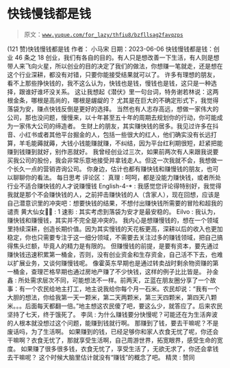 # 快钱慢钱都是钱

> 原文：[`www.yuque.com/for_lazy/thfiu8/bzfllsag2favqzps`](https://www.yuque.com/for_lazy/thfiu8/bzfllsag2favqzps)

<ne-h2 id="ebb04ad0" data-lake-id="ebb04ad0"><ne-heading-ext><ne-heading-anchor></ne-heading-anchor><ne-heading-fold></ne-heading-fold></ne-heading-ext><ne-heading-content><ne-text id="ucde686e9">(121 赞)快钱慢钱都是钱</ne-text></ne-heading-content></ne-h2> <ne-p id="u64a8bf6e" data-lake-id="u64a8bf6e"><ne-text id="u038f395a">作者： 小马宋</ne-text></ne-p> <ne-p id="u8a2af06f" data-lake-id="u8a2af06f"><ne-text id="ue7be54d9">日期：2023-06-06</ne-text></ne-p> <ne-p id="u858396f1" data-lake-id="u858396f1"><ne-text id="u3c8fe16e">快钱慢钱都是钱：创业 46 条之 18</ne-text></ne-p> <ne-p id="ufbd10e00" data-lake-id="ufbd10e00"><ne-text id="u5e8a3dbf">创业，我们有各自的目的。有人只是想改善一下生活，有人则是想带人来飞向火星，所以创业的目的决定了我们的做法，你想赚一笔就走，还是想在这个行业深耕，都没有对错，只要你能接受结果就可以了。</ne-text></ne-p> <ne-p id="ua4f31af3" data-lake-id="ua4f31af3"><ne-text id="u3e80bcd1">许多有理想的朋友，看不上那些挣快钱的，我不这么认为，快钱也是钱，慢钱也是钱，这只是一种选择，跟谁好谁坏没关系。</ne-text></ne-p> <ne-p id="uf40a814e" data-lake-id="uf40a814e"><ne-text id="u262d2e28">这让我想起《潜伏》里一句台词，特务谢若林说：这两根金条，哪根是高尚的，哪根是龌龊的？</ne-text></ne-p> <ne-p id="uc05c29dc" data-lake-id="uc05c29dc"><ne-text id="u659dcbaf">尤其是在巨大的不确定形式下，我觉得落袋为安，赚点快钱反倒是更好的选择。</ne-text></ne-p> <ne-p id="u36ec3b69" data-lake-id="u36ec3b69"><ne-text id="ufea7e51a">当然也有人志存高远，想做一家伟大的公司，那也没问题，慢慢来，以十年甚至五十年的周期去规划你的行动，你可能成为一家伟大公司的缔造者。</ne-text></ne-p> <ne-p id="u2b9db98c" data-lake-id="u2b9db98c"><ne-text id="u3a849f08">生财上的朋友，其实赚快钱的居多。我见过许多在抖音、小红书或者其他平台掘金的人，包括一些很大的红人，他们确实没有长远打算，羊毛能薅就薅，大钱小钱能赚就赚，不纠结，因为平台红利期很短，赶紧把能赚到钱赚到就好，别作恶就好。</ne-text></ne-p> <ne-p id="ufd156563" data-lake-id="ufd156563"><ne-text id="u166b70cf">我曾经创业过三次，如果前两次有人来跟我说要买我公司的股份，我会非常乐意地接受并拿钱走人。但这一次我就不会，我想做一个长久一点的营销咨询公司。</ne-text></ne-p> <ne-p id="u6195796f" data-lake-id="u6195796f"><ne-text id="ua2999907">你身边，估计也都有赚快钱和赚慢钱的朋友，也可以聊聊你的看法。</ne-text> <ne-text id="ub719f654">每日思考</ne-text></ne-p> <ne-hole id="uae96a4fd" data-lake-id="uae96a4fd"><ne-card data-card-name="hr" data-card-type="block" id="bZ87y" data-event-boundary="card"><ne-p id="u84900f76" data-lake-id="u84900f76"><ne-text id="u84d72fdc">评论区：</ne-text></ne-p> <ne-p id="ubb993267" data-lake-id="ubb993267"><ne-text id="ufc9aea3d">真理 : 呵呵，都是没能力赚快钱，或者所处行业不适合赚快钱的人才说赚慢钱</ne-text> <ne-text id="ua5f761fc">English-4-* : 我感觉您评论得特别好，我觉得我就是那个不会赚快钱的人，之前抨击赚快钱的人（含家人），现在回想，应该是自己潜意识里的冲突吧：想要快钱的结果，不想付出赚快钱所需要的冒险和超我的谴责</ne-text> <ne-text id="udfdffecd">黄大仙女🧚‍♀️ : 1</ne-text> <ne-text id="u9171ac35">速影 : 其实考虑到落袋为安才是最安稳的。</ne-text> <ne-text id="uff348e5d">Eilvo : 我认为，赚快钱和赚慢钱，其实并不完全是冲突的。</ne-text> <ne-text id="u3a0a5abe">我内心是想赚慢钱的，想在一个领域里持续深耕，创造长期价值。因为其实慢钱的天花板更高，深耕以后的收入也更加稳定，你也只需要专注于这一细分领域，不需要去关注过多的赚钱领域，把自己搞得焦头烂额，毕竟人的精力是有限的。</ne-text> <ne-text id="u2c336f96">但赚慢钱的前提，是要有资本，要先通过赚快钱迅速积累第一桶金，否则，没有创业资金和生存资金，自己活不下去，也难以扩展业务，又谈何赚慢钱呢。</ne-text> <ne-text id="u8cff29e1">像霍英东早期也是通过转卖战时剩余物资赚的第一桶金，查理芒格早期也通过房地产赚了不少快钱，这样的例子比比皆是。</ne-text> <ne-text id="uf1f4157b">孙金鑫 : 所处需求层次不同，可能想法不一样。前两天，芷蓝在朋友圈分享了一个故事：有一个农民给地主打工，地主说我给你每个月一石米。农民却说：“我有一个大胆的想法，你给我第一天一颗米，第二天两颗米，第三天四颗米，第四天八颗米。。。后面每天都翻一倍。”地主想这农民傻了吧，要这么少，就答应了。后来农民坚持了七天，终于饿死了。</ne-text> <ne-text id="ua16d6922">李凤 : 为什么赚钱要分快慢呢？可能还在为生活奔波的人根本就没想过这个问题，能赚到钱就行啊。</ne-text></ne-p> <ne-p id="ud1d1b478" data-lake-id="ud1d1b478"><ne-text id="u330c4be3">那赚到了钱，要去干嘛呢？不是废话吗，为了生活啊。</ne-text></ne-p> <ne-p id="u69a11e31" data-lake-id="u69a11e31"><ne-text id="u16b64256">如果赚到的钱，已经足够你和家人衣食无忧了呢，你还会干嘛啊？衣食无忧了，那就享受生活啊，自己周游世界，拓宽眼界，感受生命的宽度。</ne-text></ne-p> <ne-p id="ua1e1ac87" data-lake-id="ua1e1ac87"><ne-text id="uabb0e8e1">如果赚了很多很多钱，衣食无忧了，享受生活了，无欲无求了，你还会拿钱去干嘛呢？</ne-text></ne-p> <ne-p id="u5417a980" data-lake-id="u5417a980"><ne-text id="u12c87585">这个时候大脑里估计就没有“赚钱”的概念了吧。</ne-text> <ne-text id="u812eb78f">精灵 : 赞同</ne-text></ne-p></ne-card></ne-hole>